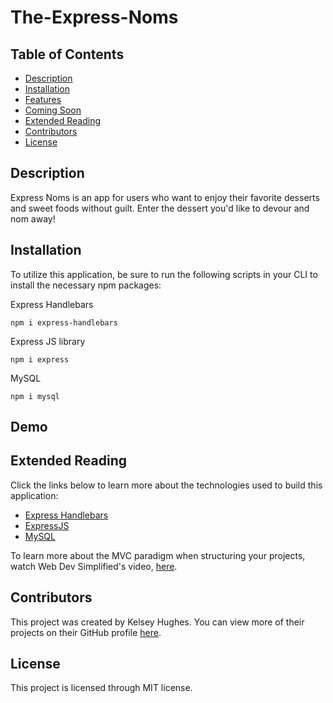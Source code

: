 # The-Express-Noms

## Table of Contents 
* [Description](#Description)
* [Installation](#Installation)
* [Features](#Usage)
* [Coming Soon](#Coming-Soon)
* [Extended Reading](#Extended-Reading)
* [Contributors](#Contributors)
* [License](#License)

## Description 
Express Noms is an app for users who want to enjoy their favorite desserts and sweet foods without guilt. Enter the dessert you'd like to devour and nom away!

## Installation 
To utilize this application, be sure to run the following scripts in your CLI to install the necessary npm packages: 

Express Handlebars 
```
npm i express-handlebars
```

Express JS library
```
npm i express
```

MySQL 
```
npm i mysql
```

## Demo 

## Extended Reading 
Click the links below to learn more about the technologies used to build this application: 
* [Express Handlebars](https://handlebarsjs.com/)
* [ExpressJS](https://expressjs.com/)
* [MySQL](https://www.mysql.com/)

To learn more about the MVC paradigm when structuring your projects, watch Web Dev Simplified's video, [here](https://www.youtube.com/watch?v=DUg2SWWK18I).

## Contributors 
This project was created by Kelsey Hughes. You can view more of their projects on their GitHub profile [here](https://www.github.coom/kelbri10).

## License
This project is licensed through MIT license. 